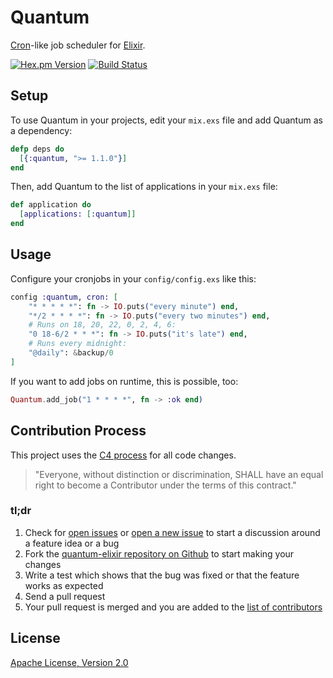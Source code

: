 # Quantum

[Cron](https://en.wikipedia.org/wiki/Cron)-like job scheduler for [Elixir](http://elixir-lang.org/).

[![Hex.pm Version](http://img.shields.io/hexpm/v/quantum.svg)](https://hex.pm/packages/quantum)
[![Build Status](https://travis-ci.org/c-rack/quantum-elixir.png?branch=master)](https://travis-ci.org/c-rack/quantum-elixir)

## Setup

To use Quantum in your projects, edit your `mix.exs` file and add Quantum as a dependency:

```elixir
defp deps do
  [{:quantum, ">= 1.1.0"}]
end
```

Then, add Quantum to the list of applications in your `mix.exs` file:

```elixir
def application do
  [applications: [:quantum]]
end
```

## Usage

Configure your cronjobs in your `config/config.exs` like this:

```elixir
config :quantum, cron: [
    "* * * * *": fn -> IO.puts("every minute") end,
    "*/2 * * * *": fn -> IO.puts("every two minutes") end,
    # Runs on 18, 20, 22, 0, 2, 4, 6:
    "0 18-6/2 * * *": fn -> IO.puts("it's late") end,
    # Runs every midnight:
    "@daily": &backup/0
]
```

If you want to add jobs on runtime, this is possible, too:

```elixir
Quantum.add_job("1 * * * *", fn -> :ok end)
```

## Contribution Process

This project uses the [C4 process](http://rfc.zeromq.org/spec:16) for all code changes.

> "Everyone, without distinction or discrimination, SHALL have an equal right to become a Contributor under the
terms of this contract."

### tl;dr

1. Check for [open issues](https://github.com/c-rack/quantum-elixir/issues) or [open a new issue](https://github.com/c-rack/quantum-elixir/issues/new) to start a discussion around a feature idea or a bug
2. Fork the [quantum-elixir repository on Github](https://github.com/c-rack/quantum-elixir) to start making your changes
3. Write a test which shows that the bug was fixed or that the feature works as expected
4. Send a pull request
5. Your pull request is merged and you are added to the [list of contributors](https://github.com/c-rack/quantum-elixir/graphs/contributors)

## License

[Apache License, Version 2.0](http://www.apache.org/licenses/LICENSE-2.0)
